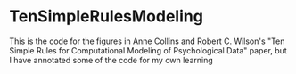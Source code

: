 # TenSimpleRulesModeling
This is the code for the figures in Anne Collins and Robert C. Wilson's "Ten Simple Rules for Computational Modeling of Psychological Data" paper, but I have annotated some of the code for my own learning
